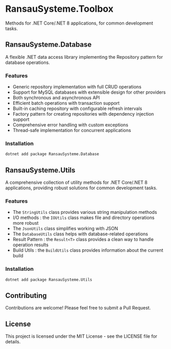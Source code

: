 # RansauSysteme.Toolbox
Methods for .NET Core/.NET 8 applications, for common development tasks.

## RansauSysteme.Database

A flexible .NET data access library implementing the Repository pattern for database operations.

### Features

- Generic repository implementation with full CRUD operations
- Support for MySQL databases with extensible design for other providers
- Both synchronous and asynchronous API
- Efficient batch operations with transaction support
- Built-in caching repository with configurable refresh intervals
- Factory pattern for creating repositories with dependency injection support
- Comprehensive error handling with custom exceptions
- Thread-safe implementation for concurrent applications

### Installation

```bash
dotnet add package RansauSysteme.Database
```

## RansauSysteme.Utils

A comprehensive collection of utility methods for .NET Core/.NET 8 applications, providing robust solutions for common development tasks.


### Features

- The `StringUtils` class provides various string manipulation methods
- I/O methods : the `IOUtils` class makes file and directory operations more robust
- The `JsonUtils` class simplifies working with JSON
- The `DatabaseUtils` class helps with database-related operations
- Result Pattern : the `Result<T>` class provides a clean way to handle operation results
- Build Utils : the `BuildUtils` class provides information about the current build

### Installation

```bash
dotnet add package RansauSysteme.Utils
```


## Contributing

Contributions are welcome! Please feel free to submit a Pull Request.

## License

This project is licensed under the MIT License - see the LICENSE file for details.